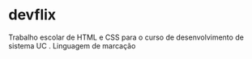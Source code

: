 # devflix
Trabalho escolar de HTML e CSS para o curso de desenvolvimento de sistema UC . Linguagem de marcação

